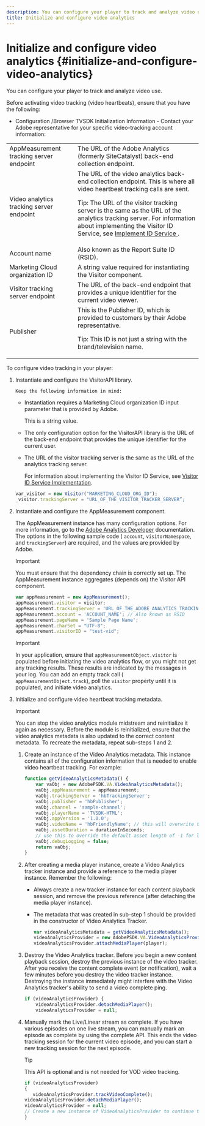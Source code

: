 ```yaml
---
description: You can configure your player to track and analyze video use.
title: Initialize and configure video analytics
---
```


# Initialize and configure video analytics {#initialize-and-configure-video-analytics}

You can configure your player to track and analyze video use.

Before activating video tracking (video heartbeats), ensure that you have the following:

* Configuration /Browser TVSDK Initialization Information - Contact your Adobe representative for your specific video-tracking account information:

<table id="table_3565328ABBEE4605A92EAE1ADE5D6F84">
 <tbody>
  <tr>
   <td colname="col1"> AppMeasurement tracking server endpoint </td>
   <td colname="col2"> The URL of the Adobe Analytics (formerly SiteCatalyst) back-end collection endpoint. </td>
  </tr>
  <tr>
   <td colname="col1"> Video analytics tracking server endpoint </td>
   <td colname="col2"> The URL of the video analytics back-end collection endpoint. This is where all video heartbeat tracking calls are sent. <p>Tip:  The URL of the visitor tracking server is the same as the URL of the analytics tracking server. For information about implementing the Visitor ID Service, see <a href="https://marketing.adobe.com/resources/help/en_US/mcvid/mcvid-setup-target.html" format="html" scope="external"> Implement ID Service </a>. </p> </td>
  </tr>
  <tr>
   <td colname="col1"> Account name </td>
   <td colname="col2"> Also known as the Report Suite ID (RSID). </td>
  </tr>
  <tr>
   <td colname="col1"> Marketing Cloud organization ID </td>
   <td colname="col2"> A string value required for instantiating the Visitor component. </td>
  </tr>
  <tr>
   <td colname="col1"> Visitor tracking server endpoint </td>
   <td colname="col2"> The URL of the back-end endpoint that provides a unique identifier for the current video viewer. </td>
  </tr>
  <tr>
   <td colname="col1"> Publisher </td>
   <td colname="col2"> This is the Publisher ID, which is provided to customers by their Adobe representative. <p>Tip:  This ID is not just a string with the brand/television name. </p> </td>
  </tr>
 </tbody>
</table>

To configure video tracking in your player:

1. Instantiate and configure the VisitorAPI library.

       Keep the following information in mind:

    * Instantiation requires a Marketing Cloud organization ID input parameter that is provided by Adobe.

      This is a string value.
    * The only configuration option for the VisitorAPI library is the URL of the back-end endpoint that provides the unique identifier for the current user.
    * The URL of the visitor tracking server is the same as the URL of the analytics tracking server.

      For information about implementing the Visitor ID Service, see [Visitor ID Service Implementation](https://marketing.adobe.com/resources/help/en_US/mcvid/mcvid-setup-target.html).

   ```js
   var_visitor = new Visitor("MARKETING_CLOUD_ORG_ID");
   _visitor.trackingServer = "URL_OF_THE_VISITOR_TRACKER_SERVER”;
   ```

2. Instantiate and configure the AppMeasurement component.

   The AppMeasurement instance has many configuration options. For more information, go to the [Adobe Analytics Developer](https://microsite.omniture.com/t2/help/en_US/reference/#Developer) documentation. The options in the following sample code ( `account`, `visitorNamespace`, and `trackingServer`) are required, and the values are provided by Adobe.

   >[!IMPORTANT]
   >
   >You must ensure that the dependency chain is correctly set up. The AppMeasurement instance aggregates (depends on) the Visitor API component.

   ```js
   var appMeasurement = new AppMeasurement();
   appMeasurement.visitor = visitor;
   appMeasurement.trackingServer = 'URL_OF_THE_ADOBE_ANALYTICS_TRACKING_SERVER';
   appMeasurement.account = 'ACCOUNT_NAME'; // Also known as RSID
   appMeasurement.pageName = 'Sample Page Name';
   appMeasurement.charSet = "UTF-8";
   appMeasurement.visitorID = "test-vid";
   ```

   >[!IMPORTANT]
   >
   >In your application, ensure that `appMeasurementObject.visitor` is populated before initiating the video analytics flow, or you might not get any tracking results. These results are indicated by the  messages in your log. You can add an empty track call ( `appMeasurementObject.track`), poll the `visitor` property until it is populated, and initiate video analytics.

3. Initialize and configure video heartbeat tracking metadata.

   >[!IMPORTANT]
   >
   >You can stop the video analytics module midstream and reinitialize it again as necessary. Before the module is reinitialized, ensure that the video analytics metadata is also updated to the correct content metadata. To recreate the metadata, repeat sub-steps 1 and 2.

   1. Create an instance of the Video Analytics metadata.
      This instance contains all of the configuration information that is needed to enable video heartbeat tracking. For example:
      ```js
      function getVideoAnalyticsMetadata() {
          var vaObj = new AdobePSDK.VA.VideoAnalyticsMetadata();
          vaObj.appMeasurement = appMeasurement;
          vaObj.trackingServer = 'hbTrackingServer';
          vaObj.publisher = 'hbPublisher';
          vaObj.channel = 'sample-channel';
          vaObj.playerName = 'TVSDK-HTML';
          vaObj.appVersion = '1.0.0';
          vaObj.videoName = 'hbFriendlyName'; // this will overwrite the ContextData variable a.media.friendlyName
          vaObj.assetDuration = durationInSeconds;
          // use this to override the default asset length of -1 for live streams
          vaObj.debugLogging = false;
          return vaObj;
      }
      ```

   2. After creating a media player instance, create a Video Analytics tracker instance and provide a reference to the media player instance.
          Remember the following:

       * Always create a new tracker instance for each content playback session, and remove the previous reference (after detaching the media player instance).
       * The metadata that was created in sub-step 1 should be provided in the constructor of Video Analytics Tracker.

          ```js
          var videoAnalyticsMetadata = getVideoAnalyticsMetadata();
          videoAnalyticsProvider = new AdobePSDK.VA.VideoAnalyticsProvider(videoAnalyticsMetadata);
          videoAnalyticsProvider.attachMediaPlayer(player);
          ```

   3. Destroy the Video Analytics tracker.
      Before you begin a new content playback session, destroy the previous instance of the video tracker. After you receive the content complete event (or notification), wait a few minutes before you destroy the video tracker instance. Destroying the instance immediately might interfere with the Video Analytics tracker's ability to send a video complete ping.

      ```js
      if (videoAnalyticsProvider) {
          videoAnalyticsProvider.detachMediaPlayer();
          videoAnalyticsProvider = null;
      ```
   4. Manually mark the Live/Linear stream as complete.
      If you have various episodes on one live stream, you can manually mark an episode as complete by using the complete API. This ends the video tracking session for the current video episode, and you can start a new tracking session for the next episode.
      >[!TIP]
      >
      >This API is optional and is not needed for VOD video tracking.

      ```js
      if (videoAnalyticsProvider)
      {
         videoAnalyticsProvider.trackVideoComplete();
      videoAnalyticsProvider.detachMediaPlayer();
      videoAnalyticsProvider = null;
      // Create a new instance of VideoAnalyticsProvider to continue tracking.
      } 
      ``` 